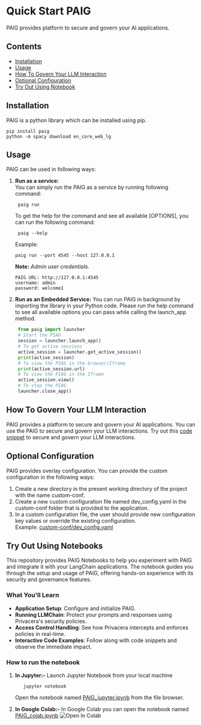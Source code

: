 # Quick Start PAIG
PAIG provides platform to secure and govern your AI applications.

## Contents
- [Installation](#Installation)
- [Usage](#usage)
- [How To Govern Your LLM Interaction](SNIPPET_USING_PLUGIN.md)
- [Optional Configuration](#configuration)
- [Try Out Using Notebook](#notebooks)


## Installation <a name="Installation"></a>
PAIG is a python library which can be installed using pip.

```shell
pip install paig
python -m spacy download en_core_web_lg
```

## Usage <a name="usage"></a>
PAIG  can be used in following ways:
1. **Run as a service:** 
   <br>You can simply run the PAIG as a service by running following command:
    
   ```shell
    paig run
    ```
   
    To get the help for the command and see all available [OPTIONS], you can run the following command:
    
   ```shell
    paig --help
    ```
   
    Example:
    ```shell
    paig run --port 4545 --host 127.0.0.1
    ```
   
    **Note:** *Admin user credentials.*

   ```shell
   PAIG URL: http://127.0.0.1:4545
   username: admin
   password: welcome1
   ```
   
2. **Run as an Embedded Service:** You can run PAIG in background by importing the library in your Python code. 
Please run the help command to see all available options you can pass while calling the launch_app method.
    
   ```python
    from paig import launcher
    # Start the PIAG
    session = launcher.launch_app()
    # To get active sessions
    active_session = launcher.get_active_session()
    print(active_session)
    # To view the PIAG in the browser/Iframe
    print(active_session.url)
    # To view the PIAG in the Iframe
    active_session.view()
    # To stop the PIAG
    launcher.close_app()
    ```

## How To Govern Your LLM Interaction <a name="govern-your-llm"></a>
PAIG provides a platform to secure and govern your AI applications. You can use the PAIG to secure and govern your LLM interactions.
Try out this [code snippet](SNIPPET_USING_PLUGIN.md) to secure and govern your LLM interactions.

## Optional Configuration <a name="configuration"></a>
PAIG provides overlay configuration. You can provide the custom configuration in the following ways:
1. Create a new directory in the present working directory of the project with the name custom-conf.
2. Create a new custom configuration file named dev_config.yaml in the custom-conf folder that is provided to the application.
3. In a custom configuration file, the user should provide new configuration key values or override the existing configuration.
<br>Example: [custom-conf/dev_config.yaml](../backend/paig/conf/default_config.yaml)

## Try Out Using Notebooks <a name="configuration"></a>
This repository provides PAIG Notebooks to help you experiment with PAIG and integrate it with your LangChain applications. The notebook guides you through the setup and usage of PAIG, offering hands-on experience with its security and governance features.

### What You'll Learn

- **Application Setup**: Configure and initialize PAIG.
- **Running LLMChain**: Protect your prompts and responses using Privacera's security policies.
- **Access Control Handling**: See how Privacera intercepts and enforces policies in real-time.
- **Interactive Code Examples**: Follow along with code snippets and observe the immediate impact.

### How to run the notebook
1. **In Jupyter:-** Launch Jupyter Notebook from your local machine
   ```shell
      jupyter notebook
   ```
   Open the notebook named [PAIG_jupyter.ipynb](../notebooks/PAIG_jupyter.ipynb) from the file browser.

2. **In Google Colab:-** In Google Colab you can open the notebook named
[PAIG_colab.ipynb](../notebooks/PAIG_colab.ipynb)
   <img src="https://colab.research.google.com/assets/colab-badge.svg" alt="Open In Colab"/>
   </a>
